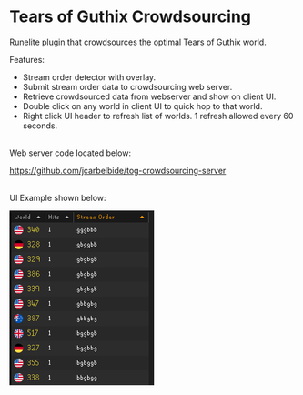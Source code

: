 # Tears of Guthix Crowdsourcing
Runelite plugin that crowdsources the optimal Tears of Guthix world.

Features:
- Stream order detector with overlay. 
- Submit stream order data to crowdsourcing web server.
- Retrieve crowdsourced data from webserver and show on client UI. 
- Double click on any world in client UI to quick hop to that world. 
- Right click UI header to refresh list of worlds. 1 refresh allowed every 60 seconds. 
<br/>
Web server code located below:

https://github.com/jcarbelbide/tog-crowdsourcing-server

<br/>
UI Example shown below: 

![alt text](https://github.com/jcarbelbide/tog-crowdsourcing/blob/master/UI_Example.PNG?raw=true)
